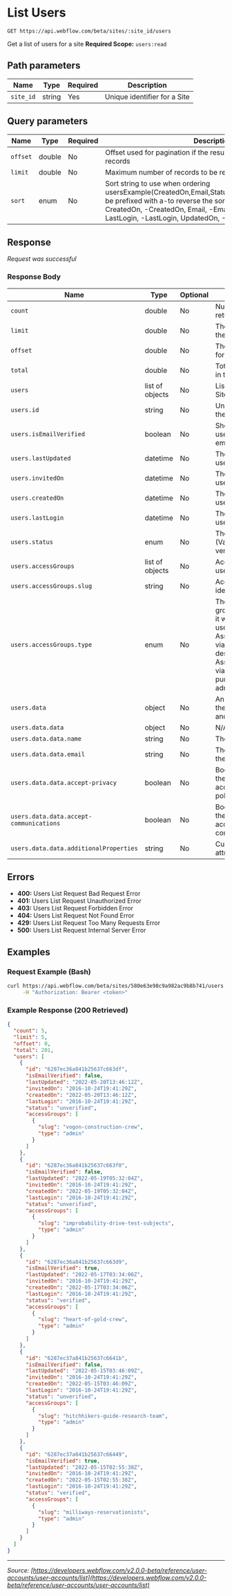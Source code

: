 # List Users

```
GET https://api.webflow.com/beta/sites/:site_id/users
```

Get a list of users for a site
**Required Scope:** `users:read`


## Path parameters

| Name | Type | Required | Description |
|---|---|---|---|
| `site_id` | string | Yes | Unique identifier for a Site |




## Query parameters

| Name | Type | Required | Description |
|---|---|---|---|
| `offset` | double | No | Offset used for pagination if the results have more than limit records |
| `limit` | double | No | Maximum number of records to be returned (max limit: 100) |
| `sort` | enum | No | Sort string to use when ordering usersExample(CreatedOn,Email,Status,LastLogin,UpdatedOn).Can be prefixed with a-to reverse the sort (ex.-CreatedOn) (Values: CreatedOn, -CreatedOn, Email, -Email, Status, -Status, LastLogin, -LastLogin, UpdatedOn, -UpdatedOn) |




## Response

_Request was successful_

### Response Body

| Name | Type | Optional | Description |
|---|---|---|---|
| `count` | double | No | Number of users returned |
| `limit` | double | No | The limit specified in the request |
| `offset` | double | No | The offset specified for pagination |
| `total` | double | No | Total number of users in the collection |
| `users` | list of objects | No | List of Users for a Site |
| `users.id` | string | No | Unique identifier for the User |
| `users.isEmailVerified` | boolean | No | Shows whether the user has verified their email address |
| `users.lastUpdated` | datetime | No | The timestamp the user was updated |
| `users.invitedOn` | datetime | No | The timestamp the user was invited |
| `users.createdOn` | datetime | No | The timestamp the user was created |
| `users.lastLogin` | datetime | No | The timestamp the user was logged in |
| `users.status` | enum | No | The status of the user (Values: invited, verified, unverified) |
| `users.accessGroups` | list of objects | No | Access groups the user belongs to |
| `users.accessGroups.slug` | string | No | Access group identifier for APIs |
| `users.accessGroups.type` | enum | No | The type of access group based on how it was assigned to the user.admin- Assigned to the user via API or in the designerecommerce- Assigned to the user via an ecommerce purchase (Values: admin, ecommerce) |
| `users.data` | object | No | An object containing the User’s basic info and custom fields |
| `users.data.data` | object | No | N/A |
| `users.data.data.name` | string | No | The name of the user |
| `users.data.data.email` | string | No | The email address of the user |
| `users.data.data.accept-privacy` | boolean | No | Boolean indicating if the user has accepted the privacy policy |
| `users.data.data.accept-communications` | boolean | No | Boolean indicating if the user has accepted to receive communications |
| `users.data.data.additionalProperties` | string | No | Custom user attributes |




## Errors

* **400:** Users List Request Bad Request Error
* **401:** Users List Request Unauthorized Error
* **403:** Users List Request Forbidden Error
* **404:** Users List Request Not Found Error
* **429:** Users List Request Too Many Requests Error
* **500:** Users List Request Internal Server Error




## Examples

### Request Example (Bash)

```bash
curl https://api.webflow.com/beta/sites/580e63e98c9a982ac9b8b741/users \
     -H "Authorization: Bearer <token>"
```

### Example Response (200 Retrieved)

```json
{
  "count": 5,
  "limit": 5,
  "offset": 0,
  "total": 201,
  "users": [
    {
      "id": "6287ec36a841b25637c663df",
      "isEmailVerified": false,
      "lastUpdated": "2022-05-20T13:46:12Z",
      "invitedOn": "2016-10-24T19:41:29Z",
      "createdOn": "2022-05-20T13:46:12Z",
      "lastLogin": "2016-10-24T19:41:29Z",
      "status": "unverified",
      "accessGroups": [
        {
          "slug": "vogon-construction-crew",
          "type": "admin"
        }
      ]
    },
    {
      "id": "6287ec36a841b25637c663f0",
      "isEmailVerified": false,
      "lastUpdated": "2022-05-19T05:32:04Z",
      "invitedOn": "2016-10-24T19:41:29Z",
      "createdOn": "2022-05-19T05:32:04Z",
      "lastLogin": "2016-10-24T19:41:29Z",
      "status": "unverified",
      "accessGroups": [
        {
          "slug": "improbability-drive-test-subjects",
          "type": "admin"
        }
      ]
    },
    {
      "id": "6287ec36a841b25637c663d9",
      "isEmailVerified": true,
      "lastUpdated": "2022-05-17T03:34:06Z",
      "invitedOn": "2016-10-24T19:41:29Z",
      "createdOn": "2022-05-17T03:34:06Z",
      "lastLogin": "2016-10-24T19:41:29Z",
      "status": "verified",
      "accessGroups": [
        {
          "slug": "heart-of-gold-crew",
          "type": "admin"
        }
      ]
    },
    {
      "id": "6287ec37a841b25637c6641b",
      "isEmailVerified": false,
      "lastUpdated": "2022-05-15T03:46:09Z",
      "invitedOn": "2016-10-24T19:41:29Z",
      "createdOn": "2022-05-15T03:46:09Z",
      "lastLogin": "2016-10-24T19:41:29Z",
      "status": "unverified",
      "accessGroups": [
        {
          "slug": "hitchhikers-guide-research-team",
          "type": "admin"
        }
      ]
    },
    {
      "id": "6287ec37a841b25637c66449",
      "isEmailVerified": true,
      "lastUpdated": "2022-05-15T02:55:38Z",
      "invitedOn": "2016-10-24T19:41:29Z",
      "createdOn": "2022-05-15T02:55:38Z",
      "lastLogin": "2016-10-24T19:41:29Z",
      "status": "verified",
      "accessGroups": [
        {
          "slug": "milliways-reservationists",
          "type": "admin"
        }
      ]
    }
  ]
}
```


---
*Source: [https://developers.webflow.com/v2.0.0-beta/reference/user-accounts/user-accounts/list](https://developers.webflow.com/v2.0.0-beta/reference/user-accounts/user-accounts/list)*